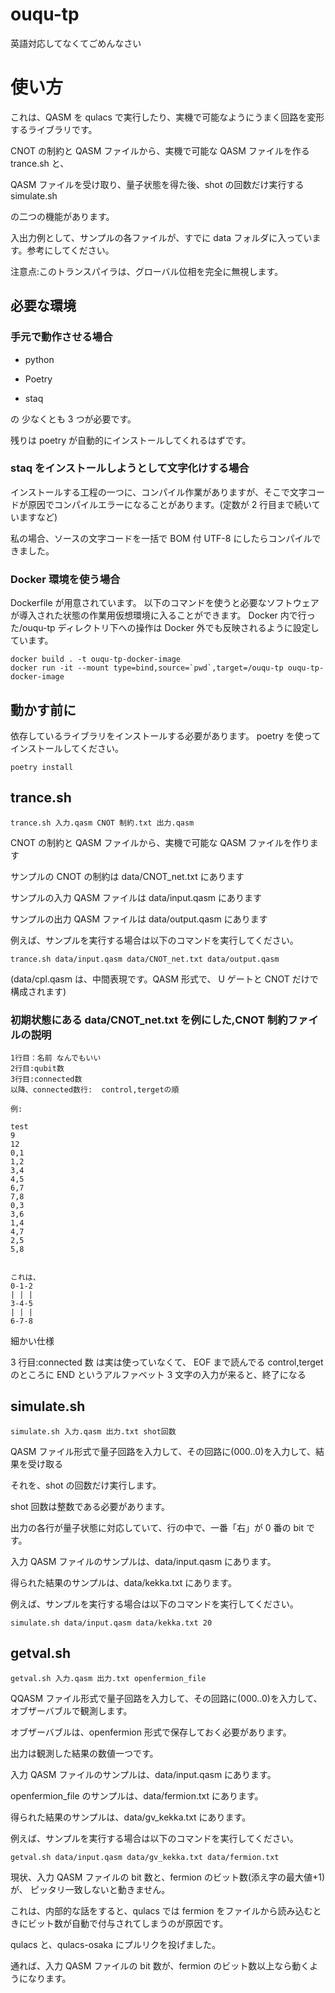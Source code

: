# ouqu-tp

英語対応してなくてごめんなさい

# 使い方

これは、QASM を qulacs で実行したり、実機で可能なようにうまく回路を変形するライブラリです。

CNOT の制約と QASM ファイルから、実機で可能な QASM ファイルを作る trance.sh と、

QASM ファイルを受け取り、量子状態を得た後、shot の回数だけ実行する simulate.sh

の二つの機能があります。

入出力例として、サンプルの各ファイルが、すでに data フォルダに入っています。参考にしてください。

注意点:このトランスパイラは、グローバル位相を完全に無視します。

## 必要な環境

### 手元で動作させる場合

- python

- Poetry

- staq

の 少なくとも 3 つが必要です。

残りは poetry が自動的にインストールしてくれるはずです。

### staq をインストールしようとして文字化けする場合

インストールする工程の一つに、コンパイル作業がありますが、そこで文字コードが原因でコンパイルエラーになることがあります。(定数が 2 行目まで続いていますなど)

私の場合、ソースの文字コードを一括で BOM 付 UTF-8 にしたらコンパイルできました。

### Docker 環境を使う場合

Dockerfile が用意されています。
以下のコマンドを使うと必要なソフトウェアが導入された状態の作業用仮想環境に入ることができます。
Docker 内で行った/ouqu-tp ディレクトリ下への操作は Docker 外でも反映されるように設定しています。

```
docker build . -t ouqu-tp-docker-image
docker run -it --mount type=bind,source=`pwd`,target=/ouqu-tp ouqu-tp-docker-image
```

## 動かす前に

依存しているライブラリをインストールする必要があります。
poetry を使ってインストールしてください。

```
poetry install
```

## trance.sh

`trance.sh 入力.qasm CNOT 制約.txt 出力.qasm`

CNOT の制約と QASM ファイルから、実機で可能な QASM ファイルを作ります

サンプルの CNOT の制約は data/CNOT_net.txt にあります

サンプルの入力 QASM ファイルは data/input.qasm にあります

サンプルの出力 QASM ファイルは data/output.qasm にあります

例えば、サンプルを実行する場合は以下のコマンドを実行してください。

```
trance.sh data/input.qasm data/CNOT_net.txt data/output.qasm
```

(data/cpl.qasm は、中間表現です。QASM 形式で、 U ゲートと CNOT だけで構成されます)

### 初期状態にある data/CNOT_net.txt を例にした,CNOT 制約ファイルの説明

```
1行目：名前 なんでもいい
2行目:qubit数
3行目:connected数
以降、connected数行:  control,tergetの順

例:

test
9
12
0,1
1,2
3,4
4,5
6,7
7,8
0,3
3,6
1,4
4,7
2,5
5,8


これは、
0-1-2
| | |
3-4-5
| | |
6-7-8
```

細かい仕様

3 行目:connected 数 は実は使っていなくて、 EOF まで読んでる
control,terget のところに END というアルファベット 3 文字の入力が来ると、終了になる

## simulate.sh

`simulate.sh 入力.qasm 出力.txt shot回数`

QASM ファイル形式で量子回路を入力して、その回路に(000..0)を入力して、結果を受け取る

それを、shot の回数だけ実行します。

shot 回数は整数である必要があります。

出力の各行が量子状態に対応していて、行の中で、一番「右」が 0 番の bit です。

入力 QASM ファイルのサンプルは、data/input.qasm にあります。

得られた結果のサンプルは、data/kekka.txt にあります。

例えば、サンプルを実行する場合は以下のコマンドを実行してください。

```
simulate.sh data/input.qasm data/kekka.txt 20
```

## getval.sh

`getval.sh 入力.qasm 出力.txt openfermion_file `

QQASM ファイル形式で量子回路を入力して、その回路に(000..0)を入力して、オブザーバブルで観測します。

オブザーバブルは、openfermion 形式で保存しておく必要があります。

出力は観測した結果の数値一つです。

入力 QASM ファイルのサンプルは、data/input.qasm にあります。

openfermion_file のサンプルは、data/fermion.txt にあります。

得られた結果のサンプルは、data/gv_kekka.txt にあります。

例えば、サンプルを実行する場合は以下のコマンドを実行してください。

```
getval.sh data/input.qasm data/gv_kekka.txt data/fermion.txt
```

現状、入力 QASM ファイルの bit 数と、fermion のビット数(添え字の最大値+1)が、 ピッタリ一致しないと動きません。

これは、内部的な話をすると、qulacs では fermion をファイルから読み込むときにビット数が自動で付与されてしまうのが原因です。

qulacs と、qulacs-osaka にプルリクを投げました。

通れば、入力 QASM ファイルの bit 数が、fermion のビット数以上なら動くようになります。
